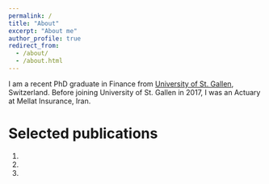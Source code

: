 ```yaml
---
permalink: /
title: "About"
excerpt: "About me"
author_profile: true
redirect_from: 
  - /about/
  - /about.html
---
```


I am a recent PhD graduate in Finance from [University of St. Gallen](https://www.unisg.ch/en/), Switzerland. Before joining University of St. Gallen in 2017, I was an Actuary at Mellat Insurance, Iran.

Selected publications
======
1.

2.

3.

